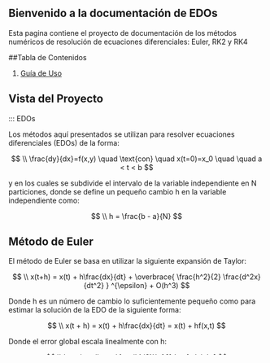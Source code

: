 ##  Bienvenido a la documentación de EDOs

Esta pagina contiene el proyecto de documentación de los métodos numéricos de resolución de ecuaciones diferenciales: Euler, RK2 y RK4

##Tabla de Contenidos

1. [Guía de Uso](reference.md)

## Vista del Proyecto


::: EDOs

Los métodos aquí presentados se utilizan para resolver ecuaciones diferenciales (EDOs) de la forma:

$$
\\ \frac{dy}{dx}=f(x,y) \quad \text{con} \quad x(t=0)=x_0 \quad \quad a < t < b
$$

y en los cuales se subdivide el intervalo de la variable independiente en N particiones, donde se define un pequeño cambio h en la variable independiente como:

$$
\\ h = \frac{b - a}{N}
$$

## Método de Euler

El método de Euler se basa en utilizar la siguiente expansión de Taylor:


$$
\\ x(t+h) = x(t) + h\frac{dx}{dt} + \overbrace{ \frac{h^2}{2} \frac{d^2x}{dt^2} } ^{\epsilon} + O(h^3)
$$


Donde h es un número de cambio lo suficientemente pequeño como para estimar la solución de la EDO de la siguiente forma:

$$
\\ x(t + h) = x(t) + h\frac{dx}{dt} =  x(t) + hf(x,t)
$$

Donde el error global escala linealmente con h:

$$
\\ \sum\epsilon = \frac{h}{2}\left[f_b - f_a\right]
$$


## Método de Runge-Kutta de Segundo Orden (RK2)

En este método, se llega a una aproximación a la solución de la forma:

$$
\\ x(t + h) = x(t) + hf[x(t + h/2), t + h/2] + O(h^3)
$$

El procedimiento usual para resolver una EDO por este método consiste en calcular los incrementos:

$$
\\ k_1 = hf(x,t),  \quad \quad \quad k_2 = hf(x+\frac{k_1}{2}, t + \frac{h}{2})
$$

Para calcular la solución evaluada en un tiempo t + h con la siguiente ecuación:

$$
\\ x(t+h) = x(t) + k_2
$$

Donde se obtiene un error global que escala con h al cuadrado.

## Método de Runge-Kutta de Cuarto Orden (RK4)

Si se busca una mayor precisión se puede utilizar el método RK4, el cual suele ser método predilecto para estos problemas.

El procedimiento consiste, al igual que con RK2, en encontrar los incrementos, pero esta vez son 4:

$$
\\ k_1 = hf(x, t), \quad \quad \quad k_2 = hf\left(x + \frac{k_1}{2}, t+\frac{h}2\right),
$$

$$
k_3 = hf\left(x + \frac{k_2}{2}, t+\frac{h}2\right), \quad \quad \quad k_4 = hf\left(x + k_3, t + h \right)
$$


Para finalmente calcular la solución evaluada en un tiempo t + h con la siguiente ecuación:

$$
\\ x(t+h) = x(t) + \frac{1}{6}(k_1 + 2 k_2 + 2k_3 + k_4).
$$